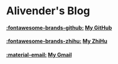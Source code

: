 # Alivender's Blog

<!-- #### [:fontawesome-solid-blog:]( ) [My Homepage]( ) -->

#### [:fontawesome-brands-github:](https://github.com/Alivenderwww) [My GitHub](https://github.com/Alivenderwww)

#### [:fontawesome-brands-zhihu:](https://www.zhihu.com/people/ding-pei-pei-pei-22) [My ZhiHu](https://www.zhihu.com/people/ding-pei-pei-pei-22)

<!-- #### [:fontawesome-brands-telegram:]( ) [My Telegram]( )  -->

#### [:material-email:](mailto:dppp@mail.dlut.edu.cn) [My Gmail](mailto:dppp@mail.dlut.edu.cn)